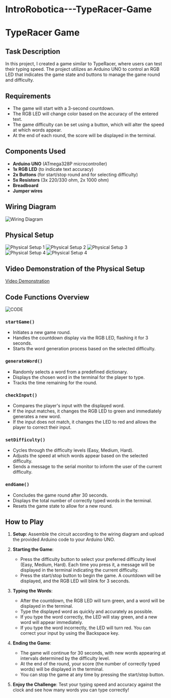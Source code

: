 # IntroRobotica---TypeRacer-Game
# TypeRacer Game

## Task Description
In this project, I created a game similar to TypeRacer, where users can test their typing speed. The project utilizes an Arduino UNO to control an RGB LED that indicates the game state and buttons to manage the game round and difficulty.

## Requirements
- The game will start with a 3-second countdown.
- The RGB LED will change color based on the accuracy of the entered text.
- The game difficulty can be set using a button, which will alter the speed at which words appear.
- At the end of each round, the score will be displayed in the terminal.

## Components Used
- **Arduino UNO** (ATmega328P microcontroller)
- **1x RGB LED** (to indicate text accuracy)
- **2x Buttons** (for start/stop round and for selecting difficulty)
- **5x Resistors** (3x 220/330 ohm, 2x 1000 ohm)
- **Breadboard**
- **Jumper wires**

## Wiring Diagram
![Wiring Diagram](./imagini/schema_circuit_trg.PNG)

## Physical Setup
![Physical Setup 1](./imagini/poza1_trg.jpeg)
![Physical Setup 2](./imagini/poza2_trg.jpeg)
![Physical Setup 3](./imagini/poza3_trg.jpeg)
![Physical Setup 4](./imagini/poza4_trg.jpeg)
![Physical Setup 4](./imagini/poza5_trg.jpeg)

## Video Demonstration of the Physical Setup
[Video Demonstration](https://youtube.com/shorts/4CTRUkjRXb0?feature=share)

## Code Functions Overview

![CODE](/code)

### `startGame()`
- Initiates a new game round.
- Handles the countdown display via the RGB LED, flashing it for 3 seconds.
- Starts the word generation process based on the selected difficulty.

### `generateWord()`
- Randomly selects a word from a predefined dictionary.
- Displays the chosen word in the terminal for the player to type.
- Tracks the time remaining for the round.

### `checkInput()`
- Compares the player's input with the displayed word.
- If the input matches, it changes the RGB LED to green and immediately generates a new word.
- If the input does not match, it changes the LED to red and allows the player to correct their input.

### `setDifficulty()`
- Cycles through the difficulty levels (Easy, Medium, Hard).
- Adjusts the speed at which words appear based on the selected difficulty.
- Sends a message to the serial monitor to inform the user of the current difficulty.

### `endGame()`
- Concludes the game round after 30 seconds.
- Displays the total number of correctly typed words in the terminal.
- Resets the game state to allow for a new round.

## How to Play
1. **Setup**: Assemble the circuit according to the wiring diagram and upload the provided Arduino code to your Arduino UNO.

2. **Starting the Game**:
   - Press the difficulty button to select your preferred difficulty level (Easy, Medium, Hard). Each time you press it, a message will be displayed in the terminal indicating the current difficulty.
   - Press the start/stop button to begin the game. A countdown will be displayed, and the RGB LED will blink for 3 seconds.

3. **Typing the Words**:
   - After the countdown, the RGB LED will turn green, and a word will be displayed in the terminal.
   - Type the displayed word as quickly and accurately as possible.
   - If you type the word correctly, the LED will stay green, and a new word will appear immediately.
   - If you type the word incorrectly, the LED will turn red. You can correct your input by using the Backspace key.

4. **Ending the Game**:
   - The game will continue for 30 seconds, with new words appearing at intervals determined by the difficulty level.
   - At the end of the round, your score (the number of correctly typed words) will be displayed in the terminal.
   - You can stop the game at any time by pressing the start/stop button.

5. **Enjoy the Challenge**: Test your typing speed and accuracy against the clock and see how many words you can type correctly!

